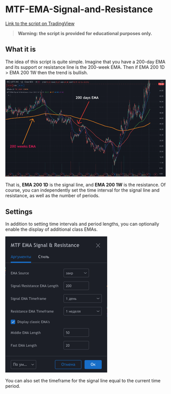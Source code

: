 # MTF-EMA-Signal-and-Resistance

[Link to the script on TradingView]()

> **Warning: the script is provided for educational purposes only.**

## What it is

The idea of this script is quite simple. Imagine that you have a 200-day EMA and its support or resistance line is the 200-week EMA.
Then if EMA 200 1D > EMA 200 1W then the trend is bullish.

![MTF-EMA-Signal-and-Resistance](img/01.png)

That is, **EMA 200 1D** is the signal line, and **EMA 200 1W** is the resistance.
Of course, you can independently set the time interval for the signal line and resistance, as well as the number of periods.

## Settings

In addition to setting time intervals and period lengths, you can optionally enable the display of additional class EMAs.

![Settings](img/02.png)

You can also set the timeframe for the signal line equal to the current time period.
